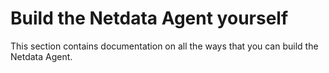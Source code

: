 # Build the Netdata Agent yourself

This section contains documentation on all the ways that you can build the Netdata Agent.
